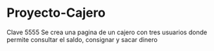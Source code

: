 # Proyecto-Cajero
Clave 5555
Se crea una pagina de un cajero con tres usuarios  donde permite consultar el saldo, consignar y sacar dinero
